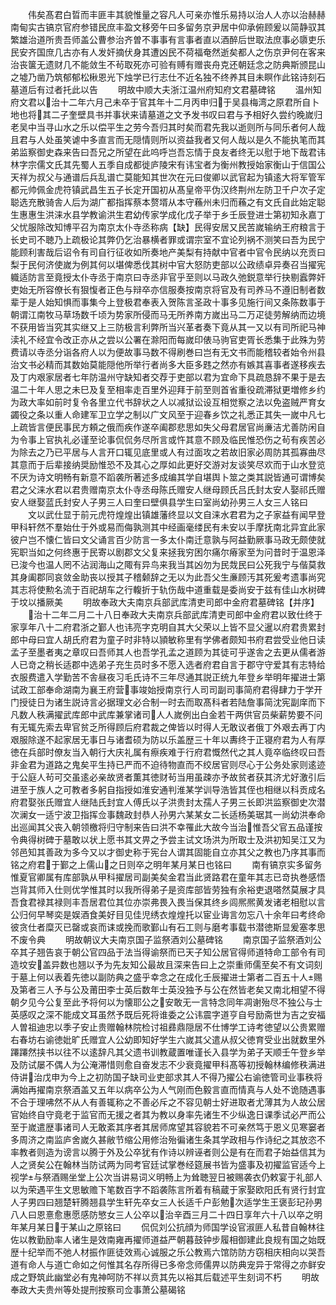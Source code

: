 <!-- { "loadSidebar": true } -->
　　伟矣髙君白晢而丰匪丰其貌惟量之容凡人可亲亦惟乐易持以治人人亦以治赫赫南甸实古镐京官府参错民庶丰盈文移旁午曰多留务京尹居中仰承俯顾爰以简静驭其繁雄治道所贵吾师盖公曹参治齐曽不事事有言事者直以酒醉后世取法庶事必隳吏乐民安齐国庶几古亦有人发奸摘伏身其遭凶民不荷福奄然逝矣都人之伤京尹何在客来治丧箧无遗财几不能敛生不茍取死亦可验有赙有赠丧舟克还朝廷念之防典斯颁昆山之墟乃凿乃筑郁郁松楸恩光下烛学已行志仕不近名独不终养其目未瞑作此铭诗刻石墓道后有过者托此以告
　　明故中顺大夫浙江温州府知府文君墓碑铭
　　温州知府文君以治十二年六月己未卒于官其年十二月丙申归于吴县梅湾之原君所自卜地也将其二子奎壁具书并事状来请墓道之文予发书叹曰君与予相好久尝约晚嵗归老吴中当寻山水之乐以偿平生之劳今吾归其时矣而君先我以逝则所与同乐者何人哉且君与人处虽笑谑中多直言而无隠情则所以资益我者又何人哉以是久不能执笔而其弟监察御史森来告曰吾兄之所望在此呜呼岂吾忘情于良友者终无以慰于地下哉君讳林字宗儒文氏其先蜀人五季自成都徙庐陵宋有讳宝者为衡州教授始家衡山于信国公天祥为叔父与通谱后兵乱谱亡莫能知其世次在元曰俊卿以武官起为镇逺大将军管军都元帅佩金虎符镇武昌生五子长定开国初从髙皇帝平伪汉终荆州左防卫千户次子定聪选充散骑舎人后为湖广都指挥蔡本赘壻从本守蘓州未归而蘓之有文氏自此始定聪生惠惠生洪涞水县学教谕洪生君幼传家学成化戊子举于乡壬辰登进士第初知永嘉丁父忧服除改知博平召为南京太仆寺丞称病【缺】民得安居又民苦嵗输纳王府粮言于长史司不聴乃上疏极论其弊仍乞治暴横者罪或谓宗室不宜论列祸不测笑曰吾为民宁能顾利害哉后诏令有司自行征收如所奏地产美梨有持献中官者中官令民纳以充贡曰梨于民何济使嵗为例其何以堪俾悉伐其树中官大怒防吏部以公政绩卓异奏召当擢宪軄适防言至竟授太仆寺丞于南京曰寺丞非官乎至则以马政久弛鋭意举行抉剔蠧弊奸吏始无所容僚长有狠愎者正色与辩卒亦信服奏按南京将官及有司养马不遵旧制者数辈于是人始知惧而事集今上登极君奉表入贺陈言圣政十事多见施行间又条陈数事于朝谓江南牧马草场数千顷为势家所侵而马无所养南方嵗出马二万疋徒劳解纳而边境不获用皆当究其实继又上三防极言利弊所当兴革者奏下竟从其一又以有司所祀马神渎礼不经宜令改正亦从之尝以公署在滁阳而每嵗印俵马驹官吏胥长悉集于此殊为劳费请以寺丞分诣各府人以为便故事马数不得刷巻曰岂有无文书而能稽较者始令州县治文书必精而其数始莫能隠他所举行者尚多大臣多韪之然亦有嫉其喜事者遂移疾去及丁内艰家居者七年防温州守缺知者交荐于吏部以君为宜命下具疏恳辞不果于是去温二十年人思之未巳及复至相率走百里外迎拜于前至则首省重役疏滞狱更増修乡约为政大率如前时复令各里立代书辞状之人以减狱讼设互相觉察之法以免盗贼严育女蠲役之条以重人命建军卫立学之制以广文风至于迎春乡饮之礼悉正其失一嵗中凡七上疏皆言便民事民方頼之俄而疾作遂卒阖郡悲思如失父母君居官尚亷洁尤善防闲自为令事上官执礼必谨至论事侃侃务尽所言或忤其意不顾及临民惟恐伤之茍有疾苦必为除去之乃已平居与人言开口辄见底里或人有过面攻之若故旧家必周防其孤寡曲尽其意而于后辈接纳奨励惟恐不及其心之厚如此更好交游对友谈笑尽欢而于山水登览不厌为诗文明畅有新意不蹈袭所著述多成编其学自堪舆卜筮之类其説皆通可谓博矣君之父涞水君以君贵赠南京太仆寺丞母陈氏赠安人继母顾氏吕氏封太安人娶祁氏赠安人继娶蓝氏封安人子男三人曰奎曰壁俱县学生曰室尚幼孙男三人女三人铭曰
　　文以武仕显于前元虎符煌煌出镇雄藩终显以文自涞水君君为之子家益有闻早登甲科轩然不羣始仕于外或易而侮孰测其中经画毫缕民有未安以手摩抚南北异宜此家彼户岂不懐仁皆曰文父诵言百少防言一多太仆南迁意孰与阿益勤厥事马政无颇使就宪职当如之何终惠于民寄以剧郡文父复来拯我穷困尔痛尔瘠家至为问昔时于温恩泽已浚今也温人罔不沾润海山之陬有异鸟来我当其凶勿为民烖民曰公死我宁与偕莫救其身阖郡同哀敛金助丧以授其子稽颡辞之无以为此吾父生亷顾汚其死爰考遗事尚究其志将使勲名流于百祀胡车之行輹折于轨伤哉中道重载是委尚安于兹有佳山水树碑于坟以播厥美
　　明故奉政大夫南京兵部武库清吏司郎中金府君墓碑铭【并序】
　　治十二年二月二十八日奉政大夫南京兵部武库清吏司郎中金府君以致仕终于家享年八十二府君浙之鄞人也讳亮字克明自其大父荣以上皆不显父暹以府君贵累封郎中母曰宜人胡氏府君为童子时非特以頴敏称里有学佛者颇知书府君尝受业他日读孟子至墨者夷之章叹曰吾师其人也吾学孔孟之道顾为其徒可乎遂舎之去更从儒者游人已竒之稍长适郡中选弟子充生员时多不愿入选者府君自言于郡守守爱其有志特给衣服费遣入学勤苦不舎昼夜习毛氏诗不三年尽通其説正统九年登乡举明年擢进士第试政工部奉命湖南为襄王府营事竣始授南京行人司司副司事简府君得肆力于学开门授徒日为诸生説诗言必据理文必合制一时去而取髙科者若陆詹事简沈宪副庠而下凡数人秩满擢武库郎中武库兼掌诸司人人嵗例出白金若干两供官员柴薪势要不问有无辄先索去卑官贫乏所得顾后府君裁之俾皆以时得人无敢议者俄丁外艰去再丁内艰服除遂不起家居无事日与诸耆硕为防以乐盖歴三十年以夀终于正寝府君为人有厚徳在兵部时僚友当入朝行大庆礼属有瘵疾难于行府君慨然代之其人竟卒临终叹曰吾非金君为道路之鬼矣平生持已严而不迫待物直而不绞居官则尽心于公务处家则逺迹于公庭人茍可交虽逺必亲故贤者薫其徳财茍当用虽疎亦予故贫者获其济尤好激引后进至于族人之可教者多躬自指授如淮安通判淮某学训导浩皆其侄也相继以科贡成名府君娶张氏赠宜人继陆氏封宜人傅氏以子洪贵封太孺人子男三长即洪监察御史次潜次澜女一适宁波卫指挥佥事魏政封恭人孙男六某某女二长适杨美琚其一尚幼洪奉命出巡闻其父丧入朝领檄将归守制来告曰洪不幸罹此大故今当治惟吾父官五品谨按令典得树碑于墓敢以状上愿书其文畀之予尝主试文场洪为所取士及洪初知吴江又为邻邑知其善政为多今又以才御史称于宪台人谓其固能自立亦其父之教也乃序其事而铭之府君于鄞之上儒山之日则卒之明年某月某日也铭曰
　　南有镐京实多留务惟夏官卿属有库部孰从甲科擢居司副美矣金君当此贤路君在童年其志已竒执巻感悟岂背其师入仕则优学惟其时以我所得弟子是资库部皆劳独有余裕吏退嗒然莫展才具吾食君禄其禄则丰吾居君位其位亦崇弗畏入畏当保其终乡闾熈熈黄发诸老相慰以言公归何早琴奕是娱酒食美好目见佳児绣衣煌煌托以宦业诲言勿忘八十余年曰考终命彼贪仕者糜灭已罄或哀而诔或挽而歌鄞山有石工则与磨考事载书潜徳斯显爰塞孝思不废令典
　　明故朝议大夫南京国子监祭酒刘公墓碑铭
　　南京国子监祭酒刘公卒其子翘告哀于朝公官四品于法当得谕祭而已天子知公居官得师道特命工部令有司造坟安盖异数也翘以予为先友知公最故且深来告曰上之崇重师儒至矣不有文词刻于墓上何以表着先徳以副防典之盛乎幸念之在成化壬辰擢进士第者二百五十人赐及第者三人予与公及莆田李士英后数年士英没独予与公在然皆老矣又南北相望不得朝夕见今公复至此予将何以为懐耶公之安敢无一言特念同年凋谢殆尽不独公与士英感叹之深不能成文耳虽然予既后死将谁委之公讳震字道亨自号励斋世为吉之安福人曽祖迪忠以季子安止贵赠翰林院检讨祖彞鼎隠居不仕博学工诗考徳望以公贵累赠右春坊右谕徳妣旷氏赠宜人公幼即知好学生六嵗其父遣从叔父徳育受业出就数里外蹮蹮然挟书以往不以逺辞凡其父遗书训教蔵置唯谨长入县学为弟子天顺壬午登乡举及防试屡不偶人为公淹滞惜则愈自奋发志不少衰竟擢甲科髙等初授翰林编修秩满进侍讲治戊申为今上之初防国子缺司业吏部求其人不得乃擢公右谕徳管司业事秩将满始再擢南京祭酒盖又五年以病卒公为人气刚而色毅言直而情真与人处不诡随遇事不合于理咈然不从人有善辄称之不善必斥之不容见朝士好进取者尤薄其为人故公居官始终自守竟老于监官而无援之者其为教以身率先诸生不少纵逸日课季试必严而公至于嵗遣歴事诸司人无敢紊其序者其居师席望其容貌若不可亲然笃于恩义见寒窭者多周济之南监庐舍嵗久甚敝节缩公用修治殆徧诸生条其学政相与作诗纪之其放恣不率教者则造为谤言以腾于外及公卒犹有作诗以辨诬者则公是有在而君子始益信其为人之贤矣公在翰林当防试两为同考官廷试掌巻经筵展书皆为盛事及初擢监官适今上视学与祭酒赐坐堂上公次当讲易词义明畅上为耸聴翌日被赐袭衣仍敕宴于礼部人以为荣遇平生文思敏赡下笔数百字不蹈袭陈言所着有稿蔵于家娶欧阳氏有贤行封宜人子男四曰翘楚轩腾翘县学生轩先卒女三人长适千户彭勉次适学生王褒彭玘孙男八人曰恩憙愈惠愿感防慜女三人公卒以治辛酉三月二十四日享年六十八以卒之明年某月某日于某山之原铭曰
　　侃侃刘公抗顔为师国学设官淑匪人私昔自翰林往佐以教勤励率人诸生是效南雍再擢师道益严朝暮鼓钟步履相御建此良规有国之始既歴十纪举而不弛人材振作匪徒效焉心诚服之乐公教焉六馆防防方窃相庆相向以哭吾道有命人与道亡命如之何惟其名存所得已多帝念师儒畀以防典宠异于常得之亦鲜安成之野筑此幽堂必有鬼神呵防不祥以贲其先以裕其后载述平生刻词不朽
　　明故奉政大夫贵州等处提刑按察司佥事萧公墓碣铭
